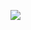 ![](www.udemy.com_course_certified-kubernetes-application-developer_learn_lecture_12361594%20(1).png)